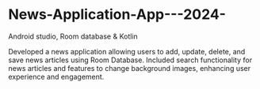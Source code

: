 # News-Application-App---2024-
Android studio, Room database & Kotlin 


Developed a news application allowing users to add, update, delete, and save news articles using Room Database. Included search functionality for news articles and features to change background images, enhancing user experience and engagement.
